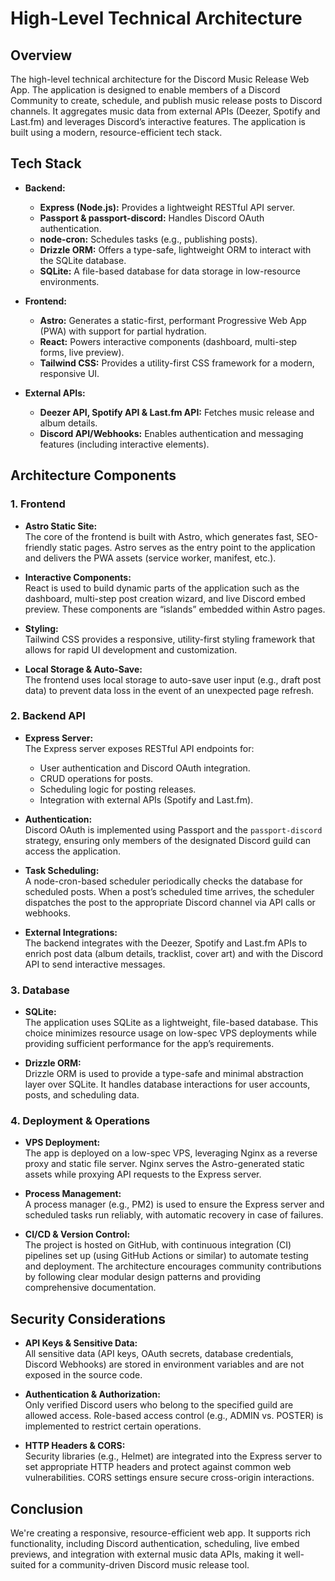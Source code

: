 # High-Level Technical Architecture

## Overview

The high-level technical architecture for the Discord Music Release Web App. The application is designed to enable members of a Discord Community to create, schedule, and publish music release posts to Discord channels. It aggregates music data from external APIs (Deezer, Spotify and Last.fm) and leverages Discord’s interactive features. The application is built using a modern, resource-efficient tech stack.

## Tech Stack

- **Backend:**

  - **Express (Node.js):** Provides a lightweight RESTful API server.
  - **Passport & passport-discord:** Handles Discord OAuth authentication.
  - **node-cron:** Schedules tasks (e.g., publishing posts).
  - **Drizzle ORM:** Offers a type-safe, lightweight ORM to interact with the SQLite database.
  - **SQLite:** A file-based database for data storage in low-resource environments.

- **Frontend:**

  - **Astro:** Generates a static-first, performant Progressive Web App (PWA) with support for partial hydration.
  - **React:** Powers interactive components (dashboard, multi-step forms, live preview).
  - **Tailwind CSS:** Provides a utility-first CSS framework for a modern, responsive UI.

- **External APIs:**
  - **Deezer API, Spotify API & Last.fm API:** Fetches music release and album details.
  - **Discord API/Webhooks:** Enables authentication and messaging features (including interactive elements).

## Architecture Components

### 1. Frontend

- **Astro Static Site:**  
  The core of the frontend is built with Astro, which generates fast, SEO-friendly static pages. Astro serves as the entry point to the application and delivers the PWA assets (service worker, manifest, etc.).

- **Interactive Components:**  
  React is used to build dynamic parts of the application such as the dashboard, multi-step post creation wizard, and live Discord embed preview. These components are “islands” embedded within Astro pages.

- **Styling:**  
  Tailwind CSS provides a responsive, utility-first styling framework that allows for rapid UI development and customization.

- **Local Storage & Auto-Save:**  
  The frontend uses local storage to auto-save user input (e.g., draft post data) to prevent data loss in the event of an unexpected page refresh.

### 2. Backend API

- **Express Server:**  
  The Express server exposes RESTful API endpoints for:

  - User authentication and Discord OAuth integration.
  - CRUD operations for posts.
  - Scheduling logic for posting releases.
  - Integration with external APIs (Spotify and Last.fm).

- **Authentication:**  
  Discord OAuth is implemented using Passport and the `passport-discord` strategy, ensuring only members of the designated Discord guild can access the application.

- **Task Scheduling:**  
  A node-cron-based scheduler periodically checks the database for scheduled posts. When a post’s scheduled time arrives, the scheduler dispatches the post to the appropriate Discord channel via API calls or webhooks.

- **External Integrations:**  
  The backend integrates with the Deezer, Spotify and Last.fm APIs to enrich post data (album details, tracklist, cover art) and with the Discord API to send interactive messages.

### 3. Database

- **SQLite:**  
  The application uses SQLite as a lightweight, file-based database. This choice minimizes resource usage on low-spec VPS deployments while providing sufficient performance for the app’s requirements.

- **Drizzle ORM:**  
  Drizzle ORM is used to provide a type-safe and minimal abstraction layer over SQLite. It handles database interactions for user accounts, posts, and scheduling data.

### 4. Deployment & Operations

- **VPS Deployment:**  
  The app is deployed on a low-spec VPS, leveraging Nginx as a reverse proxy and static file server. Nginx serves the Astro-generated static assets while proxying API requests to the Express server.

- **Process Management:**  
  A process manager (e.g., PM2) is used to ensure the Express server and scheduled tasks run reliably, with automatic recovery in case of failures.

- **CI/CD & Version Control:**  
  The project is hosted on GitHub, with continuous integration (CI) pipelines set up (using GitHub Actions or similar) to automate testing and deployment. The architecture encourages community contributions by following clear modular design patterns and providing comprehensive documentation.

## Security Considerations

- **API Keys & Sensitive Data:**  
  All sensitive data (API keys, OAuth secrets, database credentials, Discord Webhooks) are stored in environment variables and are not exposed in the source code.

- **Authentication & Authorization:**  
  Only verified Discord users who belong to the specified guild are allowed access. Role-based access control (e.g., ADMIN vs. POSTER) is implemented to restrict certain operations.

- **HTTP Headers & CORS:**  
  Security libraries (e.g., Helmet) are integrated into the Express server to set appropriate HTTP headers and protect against common web vulnerabilities. CORS settings ensure secure cross-origin interactions.

## Conclusion

We're creating a responsive, resource-efficient web app. It supports rich functionality, including Discord authentication, scheduling, live embed previews, and integration with external music data APIs, making it well-suited for a community-driven Discord music release tool.
